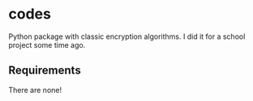 # codes

Python package with classic encryption algorithms. I did it for a school project some time ago.

## Requirements

There are none!
